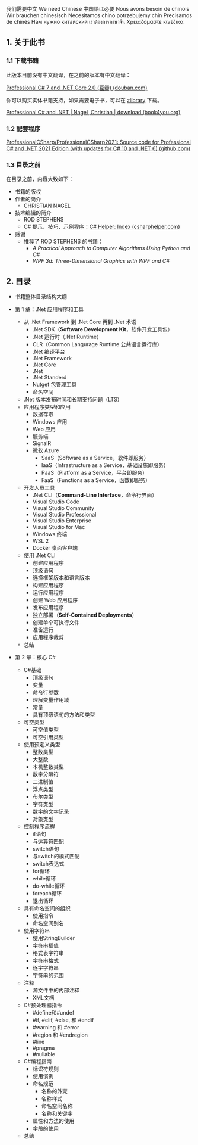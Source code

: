 我们需要中文
We need Chinese
中国語は必要
Nous avons besoin de chinois
Wir brauchen chinesisch
Necesitamos chino
potrzebujemy chin
Precisamos de chinês
Нам нужно китайский
เราต้องการภาษาจีน
Χρειαζόμαστε κινέζικα

## 1. 关于此书

### 1.1 下载书籍

此版本目前没有中文翻译，在之前的版本有中文翻译：

[Professional C# 7 and .NET Core 2.0 (豆瓣) (douban.com)](https://book.douban.com/subject/30180090/)

你可以购买实体书籍支持，如果需要电子书，可以在 [zlibrary](https://zh.book4you.org/) 下载。

[Professional C# and .NET | Nagel, Christian | download (book4you.org)](https://zh.book4you.org/book/17250763/8a8ae1)

### 1.2 配套程序

[ProfessionalCSharp/ProfessionalCSharp2021: Source code for Professional C# and .NET 2021 Edition (with updates for C# 10 and .NET 6) (github.com)](https://github.com/ProfessionalCSharp/ProfessionalCSharp2021)

### 1.3 目录之前

在目录之前，内容大致如下：

* 书籍的版权
* 作者的简介
  * CHRISTIAN NAGEL
* 技术编辑的简介
  * ROD STEPHENS
  * C# 提示、技巧、示例程序：[C# Helper: Index (csharphelper.com)](http://www.csharphelper.com/)
* 感谢
  * 推荐了 ROD STEPHENS 的书籍：
    * *A Practical Approach to Computer Algorithms Using Python and C#*
    *  *WPF 3d: Three-Dimensional Graphics with WPF and C#*

## 2. 目录

* 书籍整体目录结构大纲

* 第 1 章：.Net 应用程序和工具
  * 从 .Net Framework 到 .Net Core 再到 .Net 术语
    * .Net SDK（**Software Development Kit**，软件开发工具包）
    * .Net 运行时（.Net Runtime）
    * CLR（Common Langurage Runtime 公共语言运行库）
    * .Net 编译平台
    * .Net Framework
    * .Net Core
    * .Net
    * .Net Standerd
    * Nutget 包管理工具
    * 命名空间
  * .Net 版本发布时间和长期支持问题（LTS）
  * 应用程序类型和应用
    * 数据存取
    * Windows 应用
    * Web 应用
    * 服务端
    * SignalR
    * 微软 Azure
      * SaaS（Software as a Service，软件即服务）
      * IaaS（Infrastructure as a Service，基础设施即服务）
      * PaaS（Platform as a Service，平台即服务）
      * FaaS（Functions as a Service，函数即服务）
  * 开发人员工具
    * .Net CLI（**Command-Line Interface**，命令行界面）  
    * Visual Studio Code
    * Visual Studio Community
    * Visual Studio Professional
    * Visual Studio Enterprise
    * Visual Studio for Mac
    * Windows 终端
    * WSL 2
    * Docker 桌面客户端
  * 使用 .Net CLI
    * 创建应用程序
    * 顶级语句
    * 选择框架版本和语言版本
    * 构建应用程序
    * 运行应用程序
    * 创建 Web 应用程序
    * 发布应用程序
    * 独立部署（**Self-Contained Deployments**）
    * 创建单个可执行文件
    * 准备运行
    * 应用程序裁剪
  * 总结
  
* 第 2 章：核心 C#

  * C#基础
    * 顶级语句
    * 变量
    * 命令行参数
    * 理解变量作用域
    * 常量
    * 具有顶级语句的方法和类型
  * 可空类型
    * 可空值类型
    * 可空引用类型
  * 使用预定义类型
    * 整数类型
    * 大整数
    * 本机整数类型
    * 数字分隔符
    * 二进制值
    * 浮点类型
    * 布尔类型
    * 字符类型
    * 数字的文字记录
    * 对象类型
  * 控制程序流程
    * if语句
    * 与运算符匹配
    * switch语句
    * 与switch的模式匹配
    * switch表达式
    * for循环
    * while循环
    * do-while循环
    * foreach循环
    * 退出循环
  * 具有命名空间的组织
    * 使用指令
    * 命名空间别名
  * 使用字符串
    * 使用StringBuilder
    * 字符串插值
    * 格式表字符串
    * 字符串格式
    * 逐字字符串
    * 字符串的范围
  * 注释
    * 源文件中的内部注释
    * XML文档
  * C#预处理器指令
    * #define和#undef
    * \#if, #elif, #else, 和 #endif
    * \#warning 和 #error
    * \#region 和 #endregion
    * \#line
    * \#pragma
    * \#nullable
  * C#编程指南
    * 标识符规则
    * 使用惯例
    * 命名规范
      * 名称的外壳
      * 名称样式
      * 命名空间名称
      * 名称和关键字
    * 属性和方法的使用
    * 字段的使用
  * 总结

  
